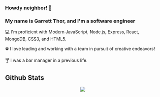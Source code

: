 ### Howdy neighbor! 👋

<h3>My name is Garrett Thor, and I'm a software engineer</h3>

💻 I'm proficient with Modern JavaScript, Node.js, Express, React, MongoDB, CSS3, and HTML5.

⚽️ I love leading and working with a team in pursuit of creative endeavors!

🍸 I was a bar manager in a previous life.



## Github Stats

<div align="center"><img src="https://github-readme-stats.vercel.app/api?username=garrettthor&show_icons=true&count_private=true&hide_border=true" align="center" /></div>




<!--
**garrettthor/garrettthor** is a ✨ _special_ ✨ repository because its `README.md` (this file) appears on your GitHub profile.

Here are some ideas to get you started:

- 🔭 I’m currently working on ...
- 🌱 I’m currently learning ...
- 👯 I’m looking to collaborate on ...
- 🤔 I’m looking for help with ...
- 💬 Ask me about ...
- 📫 How to reach me: ...
- 😄 Pronouns: ...
- ⚡ Fun fact: ...
-->

